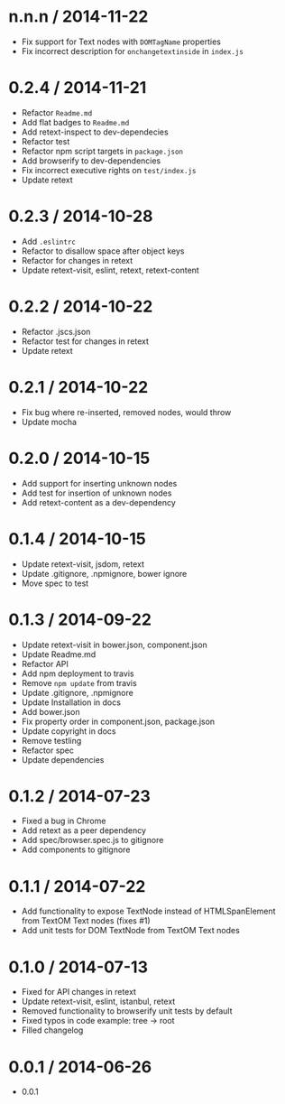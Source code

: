 
n.n.n / 2014-11-22
==================

 * Fix support for Text nodes with `DOMTagName` properties
 * Fix incorrect description for `onchangetextinside` in `index.js`

0.2.4 / 2014-11-21
==================

 * Refactor `Readme.md`
 * Add flat badges to `Readme.md`
 * Add retext-inspect to dev-dependecies
 * Refactor test
 * Refactor npm script targets in `package.json`
 * Add browserify to dev-dependencies
 * Fix incorrect executive rights on `test/index.js`
 * Update retext

0.2.3 / 2014-10-28
==================

 * Add `.eslintrc`
 * Refactor to disallow space after object keys
 * Refactor for changes in retext
 * Update retext-visit, eslint, retext, retext-content

0.2.2 / 2014-10-22
==================

 * Refactor .jscs.json
 * Refactor test for changes in retext
 * Update retext

0.2.1 / 2014-10-22
==================

 * Fix bug where re-inserted, removed nodes, would throw
 * Update mocha

0.2.0 / 2014-10-15
==================

 * Add support for inserting unknown nodes
 * Add test for insertion of unknown nodes
 * Add retext-content as a dev-dependency

0.1.4 / 2014-10-15
==================

 * Update retext-visit, jsdom, retext
 * Update .gitignore, .npmignore, bower ignore
 * Move spec to test

0.1.3 / 2014-09-22
==================

 * Update retext-visit in bower.json, component.json
 * Update Readme.md
 * Refactor API
 * Add npm deployment to travis
 * Remove `npm update` from travis
 * Update .gitignore, .npmignore
 * Update Installation in docs
 * Add bower.json
 * Fix property order in component.json, package.json
 * Update copyright in docs
 * Remove testling
 * Refactor spec
 * Update dependencies

0.1.2 / 2014-07-23
==================

 * Fixed a bug in Chrome
 * Add retext as a peer dependency
 * Add spec/browser.spec.js to gitignore
 * Add components to gitignore

0.1.1 / 2014-07-22
==================

 * Add functionality to expose TextNode instead of HTMLSpanElement from TextOM Text nodes (fixes #1)
 * Add unit tests for DOM TextNode from TextOM Text nodes

0.1.0 / 2014-07-13
==================

 * Fixed for API changes in retext
 * Update retext-visit, eslint, istanbul, retext
 * Removed functionality to browserify unit tests by default
 * Fixed typos in code example: tree -> root
 * Filled changelog

0.0.1 / 2014-06-26
==================

 * 0.0.1

